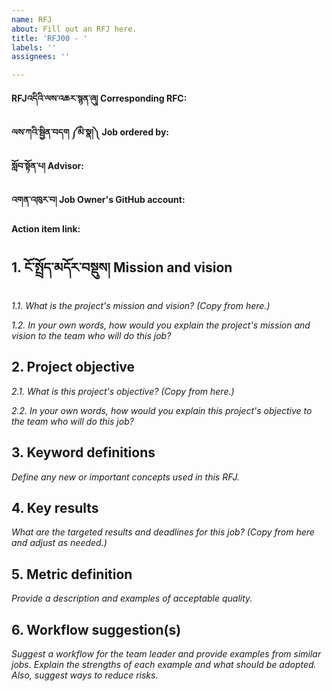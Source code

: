```yaml
---
name: RFJ
about: Fill out an RFJ here.
title: 'RFJ00 - '
labels: ''
assignees: ''

---
```


**RFJའདིའི་ལས་འཆར་སྙན་ཞུ། Corresponding RFC:** 

**ལས་ཀའི་སྦྱིན་བདག ༼མི་སྣ།༽ Job ordered by:** 

**སློབ་སྟོན་པ། Advisor:** 

**འགན་འཁུར་བ། Job Owner's GitHub account:** 

**Action item link:** 

## 1. ངོ་སྤྲོད་མདོར་བསྡུས། Mission and vision
_1.1. What is the project's mission and vision? (Copy from here.)_

_1.2. In your own words, how would you explain the project's mission and vision to the team who will do this job?_

## 2. Project objective
_2.1. What is this project's objective? (Copy from here.)_

_2.2. In your own words, how would you explain this project's objective to the team who will do this job?_

## 3. Keyword definitions
_Define any new or important concepts used in this RFJ._

## 4. Key results
_What are the targeted results and deadlines for this job? (Copy from here and adjust as needed.)_

## 5. Metric definition
_Provide a description and examples of acceptable quality._

## 6. Workflow suggestion(s)
_Suggest a workflow for the team leader and provide examples from similar jobs. Explain the strengths of each example and what should be adopted. Also, suggest ways to reduce risks._
